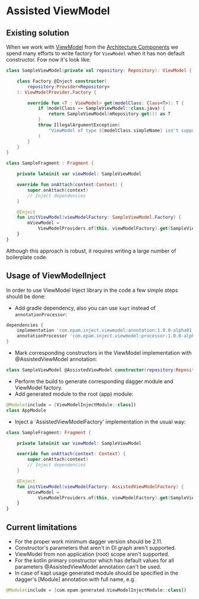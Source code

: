# Assisted ViewModel

## Existing solution

When we work with [ViewModel](https://developer.android.com/reference/androidx/lifecycle/ViewModel) from the [Architecture Components](https://developer.android.com/topic/libraries/architecture) we spend many efforts to write factory for `ViewModel` when it has non default constructor. Fow now it's look like:

```kotlin
class SampleViewModel(private val repository: Repository): ViewModel {

    class Factory @Inject constructor(
        repository:Provider<Repository>
    ): ViewModelProvider.Factory {

        override fun <T : ViewModel> get(modelClass: Class<T>): T {
            if (modelClass == SampleViewModel::class.java) {
                return SampleViewModel(mRepository.get()) as T
            }
            throw IllegalArgumentException(
                "ViewModel of type ${modelClass.simpleName} isn't supported by the factory."
            )
        }
    }
}
```

```kotlin
class SampleFragment : Fragment {

    private lateinit var viewModel: SampleViewModel

    override fun onAttach(context:Context) {
        super.onAttach(context)
        // Inject dependencies
    }

    @Inject
    fun initViewModel(viewModelFactory: SampleViewModel.Factory) {
        mViewModel = 
            ViewModelProviders.of(this, viewModelFactory).get(SampleViewModel::class.java)
    }
}
```

Although this approach is robust, it requires writing a large number of boilerplate code.

## Usage of ViewModelInject
In order to use ViewModel Inject library in the code a few simple steps should be done:

* Add gradle dependency, also you can use `kapt` instead of `annotationProcessor`:

```groovy
dependencies {
    implementation 'com.epam.inject.viewmodel:annotation:1.0.0-alpha01'
    annotationProcessor 'com.epam.inject.viewmodel:processor:1.0.0-alpha01'
}
```

* Mark corresponding constructors in the ViewModel implementation with @AssistedViewModel annotation:

```kotlin
class SampleViewModel @AssistedViewModel constructor(repository:Repository): ViewModel
```

* Perform the build to generate corresponding dagger module and ViewModel factory.
* Add generated module to the root (app) module:

```kotlin
@Module(include = [ViewModelInjectModule::class])
class AppModule
```
* Inject a `AssistedViewModelFactory' implementation in the usual way:

```kotlin
class SampleFragment: Fragment {

    private lateinit var viewModel: SampleViewModel

    override fun onAttach(context: Context) {
        super.onAttach(context)
        // Inject dependencies
    }

    @Inject
    fun initViewModel(viewModelFactory: AssistedViewModelFactory) {
        mViewModel = 
            ViewModelProviders.of(this, viewModelFactory).get(SampleViewModel::class.java)
    }
}
```


## Current limitations
* For the proper work minimum dagger version should be 2.11.
* Constructor's parameters that aren't in DI graph aren't supported.
* ViewModel from non application (root) scope aren't supported.
* For the kotlin primary constructor which has default values for all parameters @AssistedViewModel annotation can't be used.
* In case of kapt usage generated module should be specified in the dagger's [Module] annotation with full name, e.g. 

```kotlin
@Module(include = [com.epam.generated.ViewModelInjectModule::class])
```